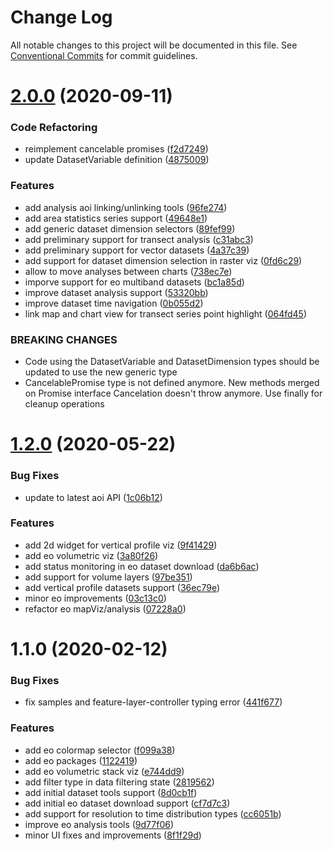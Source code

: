 # Change Log

All notable changes to this project will be documented in this file.
See [Conventional Commits](https://conventionalcommits.org) for commit guidelines.

# [2.0.0](https://gitlab.dev.eoss-cloud.it/frontend/oida/compare/@oida/eo@1.2.0...@oida/eo@2.0.0) (2020-09-11)


### Code Refactoring

* reimplement cancelable promises ([f2d7249](https://gitlab.dev.eoss-cloud.it/frontend/oida/commit/f2d72494849661151744fe843123b196ff002ff7))
* update DatasetVariable definition ([4875009](https://gitlab.dev.eoss-cloud.it/frontend/oida/commit/4875009fb8dc1835281512d900d85813ca40af57))


### Features

* add analysis aoi linking/unlinking tools ([96fe274](https://gitlab.dev.eoss-cloud.it/frontend/oida/commit/96fe2748cda01d868e283f08e52e713a8a97e147))
* add area statistics series support ([49648e1](https://gitlab.dev.eoss-cloud.it/frontend/oida/commit/49648e1856ea9ec80bd6ceb53e863c718457ca15))
* add generic dataset dimension selectors ([89fef99](https://gitlab.dev.eoss-cloud.it/frontend/oida/commit/89fef99b7b2056e65d18d3be5b8872efeddc87aa))
* add preliminary support for transect analysis ([c31abc3](https://gitlab.dev.eoss-cloud.it/frontend/oida/commit/c31abc33207356cd61467b01607496e1bd04399c))
* add preliminary support for vector datasets ([4a37c39](https://gitlab.dev.eoss-cloud.it/frontend/oida/commit/4a37c393e7119d8b01c4d8cf775779ab48716d1c))
* add support for dataset dimension selection in raster viz ([0fd6c29](https://gitlab.dev.eoss-cloud.it/frontend/oida/commit/0fd6c291dd7c0caa6cd9398423cb746465b9fee6))
* allow to move analyses between charts ([738ec7e](https://gitlab.dev.eoss-cloud.it/frontend/oida/commit/738ec7ee8b68e4b58bfcf61f709009317e653643))
* imporve support for eo multiband datasets ([bc1a85d](https://gitlab.dev.eoss-cloud.it/frontend/oida/commit/bc1a85d0ac20a93a4c2be51a857aca53dce18917))
* improve dataset analysis support ([53320bb](https://gitlab.dev.eoss-cloud.it/frontend/oida/commit/53320bbea16c52f8e9cb19235c601fa8f2ceabef))
* improve dataset time navigation ([0b055d2](https://gitlab.dev.eoss-cloud.it/frontend/oida/commit/0b055d2fa5f232766c7408394df04e2bf6b67f85))
* link map and chart view for transect series point highlight ([064fd45](https://gitlab.dev.eoss-cloud.it/frontend/oida/commit/064fd45e77f37d5febc31d834b73fcc51ff045b7))


### BREAKING CHANGES

* Code using the DatasetVariable and DatasetDimension types should be updated to use
the new generic type
* CancelablePromise type is not defined anymore. New methods merged on Promise
interface
Cancelation doesn't throw anymore. Use finally for cleanup operations





# [1.2.0](https://gitlab.dev.eoss-cloud.it/frontend/oida/compare/@oida/eo@1.1.0...@oida/eo@1.2.0) (2020-05-22)


### Bug Fixes

* update to latest aoi API ([1c06b12](https://gitlab.dev.eoss-cloud.it/frontend/oida/commit/1c06b12916ae0e4c1eea69236c57b93422ad300e))


### Features

* add 2d widget for vertical profile viz ([9f41429](https://gitlab.dev.eoss-cloud.it/frontend/oida/commit/9f41429242b2122685e9e228019067991a881229))
* add eo volumetric viz ([3a80f26](https://gitlab.dev.eoss-cloud.it/frontend/oida/commit/3a80f263b74ce283379f7f26bceed930ca92d9b2))
* add status monitoring in eo dataset download ([da6b6ac](https://gitlab.dev.eoss-cloud.it/frontend/oida/commit/da6b6ac2987efd4d11e05245be606958dccb78f9))
* add support for volume layers ([97be351](https://gitlab.dev.eoss-cloud.it/frontend/oida/commit/97be351670c9d5fe38ab9a707d04722f5c874790))
* add vertical profile datasets support ([36ec79e](https://gitlab.dev.eoss-cloud.it/frontend/oida/commit/36ec79ee5222bc2a05a8e9ba3d2f78c0fb8cd516))
* minor eo improvements ([03c13c0](https://gitlab.dev.eoss-cloud.it/frontend/oida/commit/03c13c0f191de497608f0c746fa704151e57926e))
* refactor eo mapViz/analysis ([07228a0](https://gitlab.dev.eoss-cloud.it/frontend/oida/commit/07228a05699450de30f493b65ffa369c590be94d))





# 1.1.0 (2020-02-12)


### Bug Fixes

* fix samples and feature-layer-controller typing error ([441f677](https://gitlab.dev.eoss-cloud.it/frontend/oida/commit/441f677df296dba458e536702dcde3e16966ecbb))


### Features

* add eo colormap selector ([f099a38](https://gitlab.dev.eoss-cloud.it/frontend/oida/commit/f099a387d26ae32f30430277f4b1c2674d71eb65))
* add eo packages ([1122419](https://gitlab.dev.eoss-cloud.it/frontend/oida/commit/1122419d0b8b4116d44a6183f02848c82ba3f714))
* add eo volumetric stack viz ([e744dd9](https://gitlab.dev.eoss-cloud.it/frontend/oida/commit/e744dd95b79d028ecef283d3f4905561279ebf22))
* add filter type in data filtering state ([2819562](https://gitlab.dev.eoss-cloud.it/frontend/oida/commit/2819562cdedb9ba1ebdd1c36b790878e41deff0c))
* add initial dataset tools support ([8d0cb1f](https://gitlab.dev.eoss-cloud.it/frontend/oida/commit/8d0cb1fba2a47c211fe56b61baaf2501b547de9e))
* add initial eo dataset download support ([cf7d7c3](https://gitlab.dev.eoss-cloud.it/frontend/oida/commit/cf7d7c37b87ad201cc000b1a2ae75048c6ea48c1))
* add support for resolution to time distribution types ([cc6051b](https://gitlab.dev.eoss-cloud.it/frontend/oida/commit/cc6051b95c9d56633b97509dd4f8cf2e88d88f30))
* improve eo analysis tools ([9d77f06](https://gitlab.dev.eoss-cloud.it/frontend/oida/commit/9d77f06259f17002ac3e92a80dad334322ab83b5))
* minor UI fixes and improvements ([8f1f29d](https://gitlab.dev.eoss-cloud.it/frontend/oida/commit/8f1f29d52c07a11036374738307c40008a42071e))
